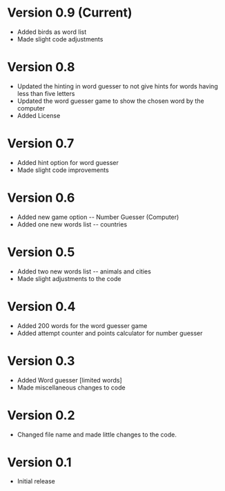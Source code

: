 # Version 0.9 (Current)
- Added birds as word list
- Made slight code adjustments
# Version 0.8
- Updated the hinting in word guesser to not give hints for words having less than five letters
- Updated the word guesser game to show the chosen word by the computer
- Added License
# Version 0.7
- Added hint option for word guesser
- Made slight code improvements
# Version 0.6
- Added new game option -- Number Guesser (Computer)
- Added one new words list -- countries
# Version 0.5
- Added two new words list -- animals and cities
- Made slight adjustments to the code
# Version 0.4
- Added 200 words for the word guesser game
- Added attempt counter and points calculator for number guesser
# Version 0.3 
- Added Word guesser [limited words]
- Made miscellaneous changes to code
# Version 0.2
- Changed file name and made little changes to the code.
# Version 0.1
- Initial release